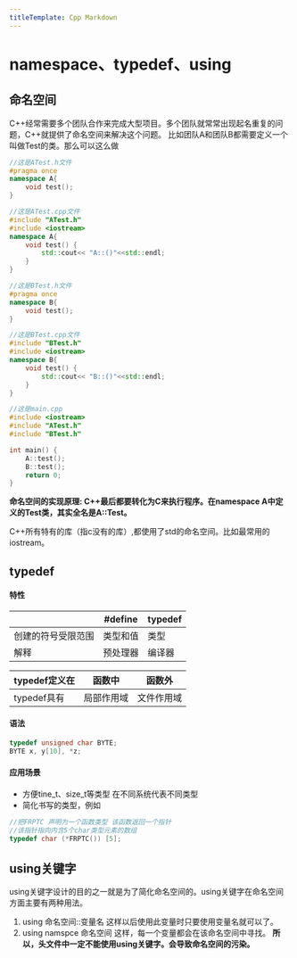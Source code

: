 ```yaml
---
titleTemplate: Cpp Markdown
---
```

# namespace、typedef、using

## 命名空间
C++经常需要多个团队合作来完成大型项目。多个团队就常常出现起名重复的问题，C++就提供了命名空间来解决这个问题。
比如团队A和团队B都需要定义一个叫做Test的类。那么可以这么做
```cpp
//这是ATest.h文件
#pragma once
namespace A{
    void test();
}
```
```cpp
//这是ATest.cpp文件
#include "ATest.h"
#include <iostream>
namespace A{
    void test() {
        std::cout<< "A::()"<<std::endl;
    }
}
```
```cpp
//这是BTest.h文件
#pragma once
namespace B{
    void test();
}
```
```cpp
//这是BTest.cpp文件
#include "BTest.h"
#include <iostream>
namespace B{
    void test() {
        std::cout<< "B::()"<<std::endl;
    }
}
```

```cpp
//这是main.cpp
#include <iostream>
#include "ATest.h"
#include "BTest.h"

int main() {
    A::test();
    B::test();
    return 0;
}
```

**命名空间的实现原理: C++最后都要转化为C来执行程序。在namespace A中定义的Test类，其实全名是A::Test。**

C++所有特有的库（指c没有的库）,都使用了std的命名空间。比如最常用的iostream。




## typedef

#### 特性
||#define|typedef|
|--------|--------|--------|
|创建的符号受限范围|类型和值|类型|
|解释|预处理器|编译器|

|typedef定义在|函数中|函数外|
|--------|--------|--------|
|typedef具有|局部作用域|文件作用域|

#### 语法
```c
typedef unsigned char BYTE;
BYTE x, y[10], *z;
```
#### 应用场景
- 方便tine_t、size_t等类型 在不同系统代表不同类型
- 简化书写的类型，例如
```c
//把FRPTC 声明为一个函数类型 该函数返回一个指针
//该指针指向内含5个char类型元素的数组
typedef char (*FRPTC()) [5];
```


## using关键字
using关键字设计的目的之一就是为了简化命名空间的。using关键字在命名空间方面主要有两种用法。
1. using 命名空间::变量名
这样以后使用此变量时只要使用变量名就可以了。
2. using namspce 命名空间
这样，每一个变量都会在该命名空间中寻找。
**所以，头文件中一定不能使用using关键字。会导致命名空间的污染。**